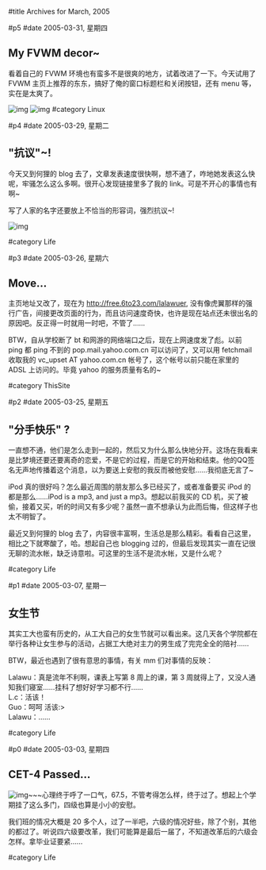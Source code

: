 
#title Archives for March, 2005


#p5
#date 2005-03-31, 星期四

## My FVWM decor~

看着自己的 FVWM 环境也有蛮多不是很爽的地方，试着改进了一下。今天试用了 FVWM 主页上推荐的东东，搞好了俺的窗口标题栏和关闭按钮，还有 menu 等，实在是太爽了。

&#32;![img](images#FVWM_decor.png)&#32;![img](images#FVWM_decor_menu.jpg)
#category Linux

<!-- date: 2005.03.31, 星期四 -->



#p4
#date 2005-03-29, 星期二

## "抗议"~!

今天又到何狸的 blog 去了，文章发表速度很快啊，想不通了，咋地她发表这么快呢，牢骚怎么这么多啊。很开心发现链接里多了我的 link。可是不开心的事情也有啊~

写了人家的名字还要放上不恰当的形容词，强烈抗议~!

&#32;![img](images#heli_object.png)

#category Life

<!-- date: 2005.03.29, 星期二 -->



#p3
#date 2005-03-26, 星期六

## Move...

主页地址又改了，现在为 <http://free.6to23.com/lalawuer>,  没有像虎翼那样的强行广告，间接更改页面的行为，而且访问速度奇快，也许是现在站点还未很出名的原因吧。反正得一时就用一时吧，不管了……

BTW，自从学校断了 bt 和网游的网络端口之后，现在上网速度发了彪。以前 ping 都 ping 不到的 pop.mail.yahoo.com.cn 可以访问了，又可以用 fetchmail 收取我的 vc_upset AT yahoo.com.cn 帐号了，这个帐号以前只能在家里的 ADSL 上访问的。毕竟 yahoo 的服务质量有名的~

#category ThisSite

<!-- date: 2005.03.26, 星期六 -->



#p2
#date 2005-03-25, 星期五

## "分手快乐" ?

一直想不通，他们是怎么走到一起的，然后又为什么那么快地分开。这场在我看来是比梦境还要还要离奇的恋爱，不是它的过程，而是它的开始和结束。他的QQ签名无声地传播着这个消息，以为要送上安慰的我反而被他安慰……我彻底无言了~

iPod 真的很好吗？怎么最近周围的朋友那么多已经买了，或者准备要买 iPod 的都是那么……iPod is a mp3, and just a mp3。想起以前我买的 CD 机，买了被偷，接着又买，听的时间又有多少呢？虽然一直不想承认为此而后悔，但这样子也太不明智了。

最近又到何狸的 blog 去了，内容很丰富啊，生活总是那么精彩。看看自己这里，相比之下就寒酸了，哈。想起自己也 blogging 过的，但最后发现其实一直在记很无聊的流水帐，缺乏诗意啦。可这里的生活不是流水帐，又是什么呢？

#category Life

<!-- date: 2005.03.25, 星期五 -->



#p1
#date 2005-03-07, 星期一

## 女生节

其实工大也蛮有历史的，从工大自己的女生节就可以看出来。这几天各个学院都在举行各种让女生参与的活动，占据工大绝对主力的男生成了完完全全的陪衬……

BTW，最近也遇到了很有意思的事情，有关 mm 们对事情的反映：

Lalawu：真是流年不利啊，课表上写第 8 周上的课，第 3 周就得上了，又没人通知我们寝室……挂科了想好好学习都不行……<br>
L.c：活该！<br>
Guo：呵呵 活该:><br>
Lalawu：……

#category Life

<!-- date: 2005.03.07, 星期一 -->



#p0
#date 2005-03-03, 星期四

## CET-4 Passed...

![img](images#face-cool.png)~~~心理终于呼了一口气，67.5，不管考得怎么样，终于过了。想起上个学期挂了这么多门，四级也算是小小的安慰。

我们班的情况大概是 20 多个人，过了一半吧，六级的情况好些，除了个别，其他的都过了。听说四六级要改革，我们可能算是最后一届了，不知道改革后的六级会怎样。拿毕业证要紧……

#category Life

<!-- date: 2005.03.03, 星期四 -->
